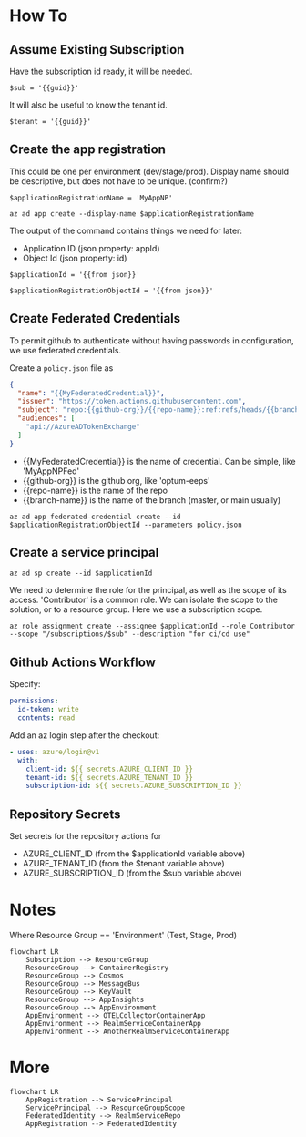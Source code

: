 How To
======

Assume Existing Subscription
----------------------------

Have the subscription id ready, it will be needed.

`$sub = '{{guid}}'`

It will also be useful to know the tenant id.

`$tenant = '{{guid}}'`

Create the app registration
---------------------------

This could be one per environment (dev/stage/prod). Display name should be descriptive, but does not have to be unique. (confirm?)

`$applicationRegistrationName = 'MyAppNP'`

`az ad app create --display-name $applicationRegistrationName`

The output of the command contains things we need for later:

- Application ID (json property: appId)
- Object Id (json property: id)

`$applicationId = '{{from json}}'`

`$applicationRegistrationObjectId = '{{from json}}'`

Create Federated Credentials
----------------------------

To permit github to authenticate without having passwords in configuration, we use federated credentials.

Create a `policy.json` file as
```json
{
  "name": "{{MyFederatedCredential}}",
  "issuer": "https://token.actions.githubusercontent.com",
  "subject": "repo:{{github-org}}/{{repo-name}}:ref:refs/heads/{{branch-name}}",
  "audiences": [
    "api://AzureADTokenExchange"
  ]
}
```

- {{MyFederatedCredential}} is the name of credential. Can be simple, like 'MyAppNPFed'
- {{github-org}} is the github org, like 'optum-eeps'
- {{repo-name}} is the name of the repo
- {{branch-name}} is the name of the branch (master, or main usually)

`az ad app federated-credential create --id $applicationRegistrationObjectId --parameters policy.json`

Create a service principal
--------------------------

`az ad sp create --id $applicationId`

We need to determine the role for the principal, as well as the scope of its access. 'Contributor' is a common role. We can isolate the scope to the solution, or to a resource group. Here we use a subscription scope.

`az role assignment create --assignee $applicationId --role Contributor --scope "/subscriptions/$sub" --description "for ci/cd use"`

Github Actions Workflow
-----------------------

Specify:

```yaml
permissions:
  id-token: write
  contents: read
```

Add an az login step after the checkout:

```yaml
- uses: azure/login@v1
  with:
    client-id: ${{ secrets.AZURE_CLIENT_ID }}
    tenant-id: ${{ secrets.AZURE_TENANT_ID }}
    subscription-id: ${{ secrets.AZURE_SUBSCRIPTION_ID }}
```

Repository Secrets
------------------

Set secrets for the repository actions for
- AZURE_CLIENT_ID (from the $applicationId variable above)
- AZURE_TENANT_ID (from the $tenant variable above)
- AZURE_SUBSCRIPTION_ID (from the $sub variable above)

Notes
=====

Where Resource Group == 'Environment' (Test, Stage, Prod)

```mermaid
flowchart LR
    Subscription --> ResourceGroup
    ResourceGroup --> ContainerRegistry
    ResourceGroup --> Cosmos
    ResourceGroup --> MessageBus
    ResourceGroup --> KeyVault
    ResourceGroup --> AppInsights
    ResourceGroup --> AppEnvironment
    AppEnvironment --> OTELCollectorContainerApp
    AppEnvironment --> RealmServiceContainerApp
    AppEnvironment --> AnotherRealmServiceContainerApp
```

More
====

```mermaid
flowchart LR
    AppRegistration --> ServicePrincipal
    ServicePrincipal --> ResourceGroupScope
    FederatedIdentity --> RealmServiceRepo
    AppRegistration --> FederatedIdentity
```
